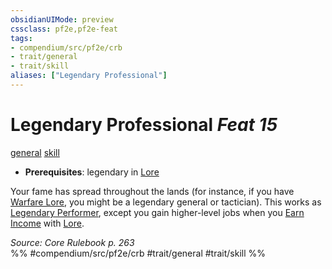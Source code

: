 ```yaml
---
obsidianUIMode: preview
cssclass: pf2e,pf2e-feat
tags:
- compendium/src/pf2e/crb
- trait/general
- trait/skill
aliases: ["Legendary Professional"]
---
```

# Legendary Professional  *Feat 15*  
[general](general.md "General Feat Trait")  [skill](skill.md "Skill Feat Trait")  

- **Prerequisites**: legendary in [Lore](skills.md#Lore)

Your fame has spread throughout the lands (for instance, if you have [Warfare Lore](skills.md#Lore), you might be a legendary general or tactician). This works as [Legendary Performer](legendary-performer.md), except you gain higher-level jobs when you [Earn Income](earn-income.md) with [Lore](skills.md#Lore).

*Source: Core Rulebook p. 263*  
%% #compendium/src/pf2e/crb #trait/general #trait/skill %%